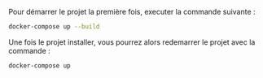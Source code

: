 Pour démarrer le projet la première fois, executer la commande suivante :
```bash
docker-compose up --build
```

Une fois le projet installer, vous pourrez alors redemarrer le projet avec la commande :
```bash
docker-compose up
````